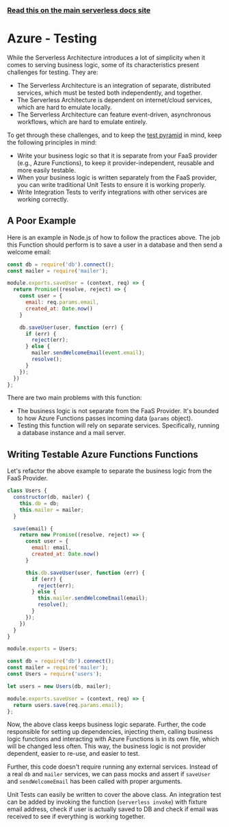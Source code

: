 <!--
title: Serverless Framework - Azure Functions Guide - Testing
menuText: Testing
menuOrder: 9
description: Recommendations and best practices for testing Azure Functions Functions with the Serverless Framework
layout: Doc
-->

<!-- DOCS-SITE-LINK:START automatically generated  -->
### [Read this on the main serverless docs site](https://www.serverless.com/framework/docs/providers/azure/guide/testing)
<!-- DOCS-SITE-LINK:END -->

# Azure - Testing

While the Serverless Architecture introduces a lot of simplicity when it comes to
serving business logic, some of its characteristics present challenges for
testing.  They are:

* The Serverless Architecture is an integration of separate, distributed services, which must be tested both independently, and together.
* The Serverless Architecture is dependent on internet/cloud services, which are hard to emulate locally.
* The Serverless Architecture can feature event-driven, asynchronous workflows, which are hard to emulate entirely.

To get through these challenges, and to keep the
[test pyramid](http://martinfowler.com/bliki/TestPyramid.html) in mind, keep the
following principles in mind:

* Write your business logic so that it is separate from your FaaS provider (e.g., Azure Functions), to keep it provider-independent, reusable and more easily testable.
* When your business logic is written separately from the FaaS provider, you can write traditional Unit Tests to ensure it is working properly.
* Write Integration Tests to verify integrations with other services are working correctly.

## A Poor Example

Here is an example in Node.js of how to follow the practices above. The job this
Function should perform is to save a user in a database and then send a welcome
email:

```javascript
const db = require('db').connect();
const mailer = require('mailer');

module.exports.saveUser = (context, req) => {
  return Promise((resolve, reject) => {
    const user = {
      email: req.params.email,
      created_at: Date.now()
    }

    db.saveUser(user, function (err) {
      if (err) {
        reject(err);
      } else {
        mailer.sendWelcomeEmail(event.email);
        resolve();
      }
    });
  })
};
```

There are two main problems with this function:

* The business logic is not separate from the FaaS Provider. It's bounded to how Azure Functions passes incoming data (`params` object).
* Testing this function will rely on separate services. Specifically, running a database instance and a mail server.

## Writing Testable Azure Functions Functions

Let's refactor the above example to separate the business logic from the FaaS
Provider.

```javascript
class Users {
  constructor(db, mailer) {
    this.db = db;
    this.mailer = mailer;
  }

  save(email) {
    return new Promise((resolve, reject) => {
      const user = {
        email: email,
        created_at: Date.now()
      }

      this.db.saveUser(user, function (err) {
        if (err) {
          reject(err);
        } else {
          this.mailer.sendWelcomeEmail(email);
          resolve();
        }
      });
    })
  }
}

module.exports = Users;
```

```javascript
const db = require('db').connect();
const mailer = require('mailer');
const Users = require('users');

let users = new Users(db, mailer);

module.exports.saveUser = (context, req) => {
  return users.save(req.params.email);
};
```

Now, the above class keeps business logic separate.  Further, the code
responsible for setting up dependencies, injecting them, calling business logic
functions and interacting with Azure Functions is in its own file, which will be
changed less often.  This way, the business logic is not provider dependent,
easier to re-use, and easier to test.

Further, this code doesn't require running any external services.  Instead of a
real `db` and `mailer` services, we can pass mocks and assert if `saveUser` and
`sendWelcomeEmail` has been called with proper arguments.

Unit Tests can easily be written to cover the above class.  An integration test
can be added by invoking the function (`serverless invoke`) with fixture email
address, check if user is actually saved to DB and check if email was received to
see if everything is working together.
